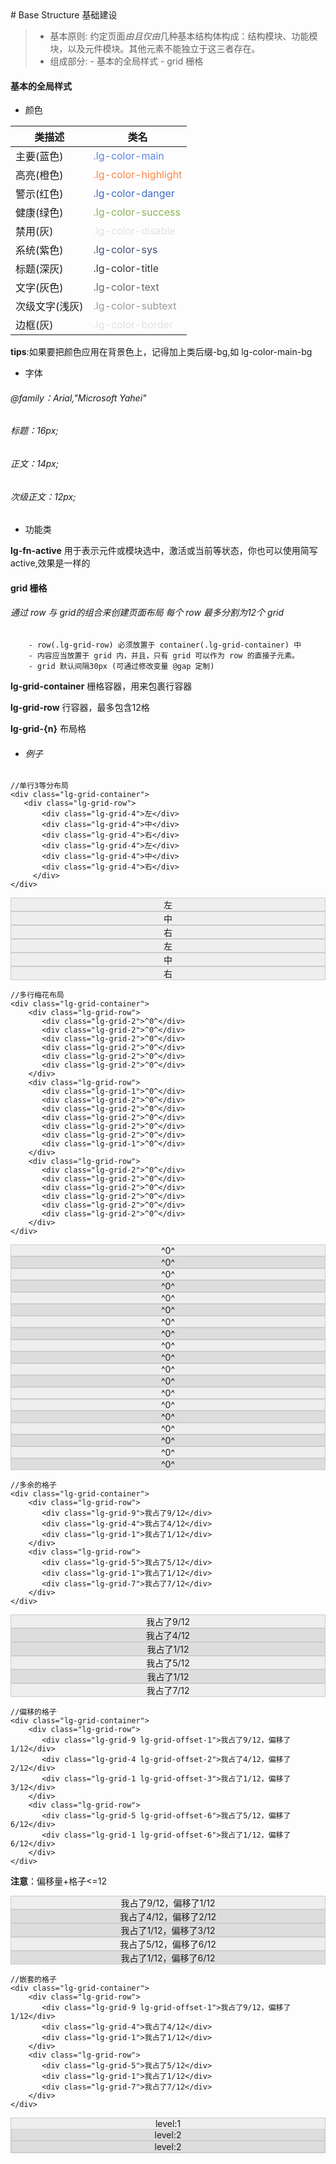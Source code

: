 <link href="/legoland.min.css"/>
# Base Structure 基础建设
 
> - 基本原则: 约定页面*由且仅由*几种基本结构体构成：结构模块、功能模块，以及元件模块。其他元素不能独立于这三者存在。
> - 组成部分:
        - 基本的全局样式 
        - grid 栅格
  

#### **基本的全局样式**

- 颜色

|类描述            |类名                                          | 
|------------------|----------------------------------------------| 
|主要(蓝色)        |<font color=#5986e1>.lg-color-main</font>     |  
|高亮(橙色)        |<font color=#ff8447>.lg-color-highlight</font>| 
|警示(红色)        |<font color=#3e6bc5>.lg-color-danger</font>   | 
|健康(绿色)        |<font color=#8bb455>.lg-color-success</font>  | 
|禁用(灰)          |<font color=#e1e1e1>.lg-color-disable</font>  |  
|系统(紫色)        |<font color=#464e78>.lg-color-sys</font>      |   
|标题(深灰)        |<font color=#333>.lg-color-title</font>       |   
|文字(灰色)        |<font color=#666>.lg-color-text</font>        |   
|次级文字(浅灰)    |<font color=#999>.lg-color-subtext</font>     | 
|边框(灰)          |<font color=#e1e1e1>.lg-color-border</font>   | 

**tips**:如果要把颜色应用在背景色上，记得加上类后缀-bg,如 lg-color-main-bg 

- 字体 

###### @family：Arial,"Microsoft Yahei"
###### 标题：16px;
###### 正文：14px;
###### 次级正文：12px;

- 功能类

**lg-fn-active**
用于表示元件或模块选中，激活或当前等状态，你也可以使用简写active,效果是一样的

#### **grid 栅格**

######  通过 row 与 grid的组合来创建页面布局 每个 row 最多分割为12个 grid
        - row(.lg-grid-row) 必须放置于 container(.lg-grid-container) 中
        - 内容应当放置于 grid 内，并且，只有 grid 可以作为 row 的直接子元素。
        - grid 默认间隔30px (可通过修改变量 @gap 定制) 

**lg-grid-container**
栅格容器，用来包裹行容器

**lg-grid-row**
行容器，最多包含12格

**lg-grid-{n}**
布局格

- ###### 例子        
```
//单行3等分布局
<div class="lg-grid-container">
   <div class="lg-grid-row">
       <div class="lg-grid-4">左</div>
       <div class="lg-grid-4">中</div>
       <div class="lg-grid-4">右</div>
       <div class="lg-grid-4">左</div>
       <div class="lg-grid-4">中</div>
       <div class="lg-grid-4">右</div>
     </div>
</div>
```
<div class="lg-grid-container">
   <div class="lg-grid-row">
       <div class="lg-grid-4" style="border:1px solid #ccc;text-align:center;background-color:#eee">左</div>
       <div class="lg-grid-4" style="border:1px solid #ccc;text-align:center;background-color:#eee">中</div>
       <div class="lg-grid-4" style="border:1px solid #ccc;text-align:center;background-color:#eee">右</div>
       <div class="lg-grid-4" style="border:1px solid #ccc;text-align:center;background-color:#eee">左</div>
       <div class="lg-grid-4" style="border:1px solid #ccc;text-align:center;background-color:#eee">中</div>
       <div class="lg-grid-4" style="border:1px solid #ccc;text-align:center;background-color:#eee">右</div>
     </div>
</div>

```
//多行梅花布局
<div class="lg-grid-container">
    <div class="lg-grid-row">
       <div class="lg-grid-2">^0^</div>
       <div class="lg-grid-2">^0^</div>
       <div class="lg-grid-2">^0^</div>
       <div class="lg-grid-2">^0^</div>
       <div class="lg-grid-2">^0^</div>
       <div class="lg-grid-2">^0^</div>  
    </div>
    <div class="lg-grid-row">
       <div class="lg-grid-1">^0^</div>
       <div class="lg-grid-2">^0^</div>
       <div class="lg-grid-2">^0^</div>
       <div class="lg-grid-2">^0^</div>   
       <div class="lg-grid-2">^0^</div>   
       <div class="lg-grid-2">^0^</div>   
       <div class="lg-grid-1">^0^</div>   
    </div>
    <div class="lg-grid-row">
       <div class="lg-grid-2">^0^</div>
       <div class="lg-grid-2">^0^</div>
       <div class="lg-grid-2">^0^</div>
       <div class="lg-grid-2">^0^</div>
       <div class="lg-grid-2">^0^</div>
       <div class="lg-grid-2">^0^</div>  
    </div>
</div>
```
<div class="lg-grid-container">
    <div class="lg-grid-row">
       <div class="lg-grid-2" style="border:1px solid #ccc;text-align:center;background-color:#eee">^0^</div>
       <div class="lg-grid-2" style="border:1px solid #ccc;text-align:center;background-color:#ddd">^0^</div>
       <div class="lg-grid-2" style="border:1px solid #ccc;text-align:center;background-color:#eee">^0^</div>
       <div class="lg-grid-2" style="border:1px solid #ccc;text-align:center;background-color:#ddd">^0^</div>
       <div class="lg-grid-2" style="border:1px solid #ccc;text-align:center;background-color:#eee">^0^</div>
       <div class="lg-grid-2" style="border:1px solid #ccc;text-align:center;background-color:#ddd">^0^</div>
    </div>
    <div class="lg-grid-row">
       <div class="lg-grid-1" style="border:1px solid #ccc;text-align:center;background-color:#eee">^0^</div>
       <div class="lg-grid-2" style="border:1px solid #ccc;text-align:center;background-color:#ddd">^0^</div>
       <div class="lg-grid-2" style="border:1px solid #ccc;text-align:center;background-color:#eee">^0^</div>
       <div class="lg-grid-2" style="border:1px solid #ccc;text-align:center;background-color:#ddd">^0^</div>
       <div class="lg-grid-2" style="border:1px solid #ccc;text-align:center;background-color:#eee">^0^</div>
       <div class="lg-grid-2" style="border:1px solid #ccc;text-align:center;background-color:#ddd">^0^</div>
       <div class="lg-grid-1" style="border:1px solid #ccc;text-align:center;background-color:#eee">^0^</div>
    </div>
    <div class="lg-grid-row">
       <div class="lg-grid-2" style="border:1px solid #ccc;text-align:center;background-color:#eee">^0^</div>
       <div class="lg-grid-2" style="border:1px solid #ccc;text-align:center;background-color:#ddd">^0^</div>
       <div class="lg-grid-2" style="border:1px solid #ccc;text-align:center;background-color:#eee">^0^</div>
       <div class="lg-grid-2" style="border:1px solid #ccc;text-align:center;background-color:#ddd">^0^</div>
       <div class="lg-grid-2" style="border:1px solid #ccc;text-align:center;background-color:#eee">^0^</div>
       <div class="lg-grid-2" style="border:1px solid #ccc;text-align:center;background-color:#ddd">^0^</div>
    </div>
</div>

```
//多余的格子
<div class="lg-grid-container">
    <div class="lg-grid-row">
       <div class="lg-grid-9">我占了9/12</div>
       <div class="lg-grid-4">我占了4/12</div>   
       <div class="lg-grid-1">我占了1/12</div>   
    </div> 
    <div class="lg-grid-row">
       <div class="lg-grid-5">我占了5/12</div>
       <div class="lg-grid-1">我占了1/12</div>   
       <div class="lg-grid-7">我占了7/12</div>   
    </div> 
</div>
```
<div class="lg-grid-container">
    <div class="lg-grid-row">
       <div class="lg-grid-9" style="border:1px solid #ccc;text-align:center;background-color:#eee">我占了9/12</div>
       <div class="lg-grid-4" style="border:1px solid #ccc;text-align:center;background-color:#ddd">我占了4/12</div>
       <div class="lg-grid-1" style="border:1px solid #ccc;text-align:center;background-color:#ddd">我占了1/12</div>
    </div>
    <div class="lg-grid-row">
       <div class="lg-grid-5" style="border:1px solid #ccc;text-align:center;background-color:#eee">我占了5/12</div>
       <div class="lg-grid-1" style="border:1px solid #ccc;text-align:center;background-color:#ddd">我占了1/12</div>
       <div class="lg-grid-7" style="border:1px solid #ccc;text-align:center;background-color:#eee">我占了7/12</div> 
    </div> 
</div>

```
//偏移的格子
<div class="lg-grid-container">
    <div class="lg-grid-row">
       <div class="lg-grid-9 lg-grid-offset-1">我占了9/12，偏移了1/12</div>
       <div class="lg-grid-4 lg-grid-offset-2">我占了4/12，偏移了2/12</div>
       <div class="lg-grid-1 lg-grid-offset-3">我占了1/12，偏移了3/12</div>
    </div>
    <div class="lg-grid-row">
       <div class="lg-grid-5 lg-grid-offset-6">我占了5/12，偏移了6/12</div>
       <div class="lg-grid-1 lg-grid-offset-6">我占了1/12，偏移了6/12</div> 
    </div> 
</div>
```
**注意**：偏移量+格子<=12
<div class="lg-grid-container">
    <div class="lg-grid-row">
       <div class="lg-grid-9 lg-grid-offset-1" style="border:1px solid #ccc;text-align:center;background-color:#eee">我占了9/12，偏移了1/12</div>
       <div class="lg-grid-4 lg-grid-offset-2" style="border:1px solid #ccc;text-align:center;background-color:#ddd">我占了4/12，偏移了2/12</div>
       <div class="lg-grid-1 lg-grid-offset-3" style="border:1px solid #ccc;text-align:center;background-color:#ddd">我占了1/12，偏移了3/12</div>
    </div>
    <div class="lg-grid-row">
       <div class="lg-grid-5 lg-grid-offset-6" style="border:1px solid #ccc;text-align:center;background-color:#eee">我占了5/12，偏移了6/12</div>
       <div class="lg-grid-1 lg-grid-offset-6" style="border:1px solid #ccc;text-align:center;background-color:#ddd">我占了1/12，偏移了6/12</div> 
    </div> 
</div>


```
//嵌套的格子
<div class="lg-grid-container">
    <div class="lg-grid-row">
       <div class="lg-grid-9 lg-grid-offset-1">我占了9/12，偏移了1/12</div>
       <div class="lg-grid-4">我占了4/12</div>   
       <div class="lg-grid-1">我占了1/12</div>   
    </div> 
    <div class="lg-grid-row">
       <div class="lg-grid-5">我占了5/12</div>
       <div class="lg-grid-1">我占了1/12</div>   
       <div class="lg-grid-7">我占了7/12</div>   
    </div> 
</div>
```
<div class="lg-grid-container">
    <div class="lg-grid-row">
       <div class="lg-grid-12" style="border:1px solid #ccc;text-align:center;background-color:#eee">
       level:1
           <div class="lg-grid-row">
               <div class="lg-grid-4 lg-grid-offset-2" style="border:1px solid #ccc;text-align:center;background-color:#ddd">level:2</div>
               <div class="lg-grid-4" style="border:1px solid #ccc;text-align:center;background-color:#ddd">level:2</div>
           </div>
       </div> 
    </div> 
</div> 

